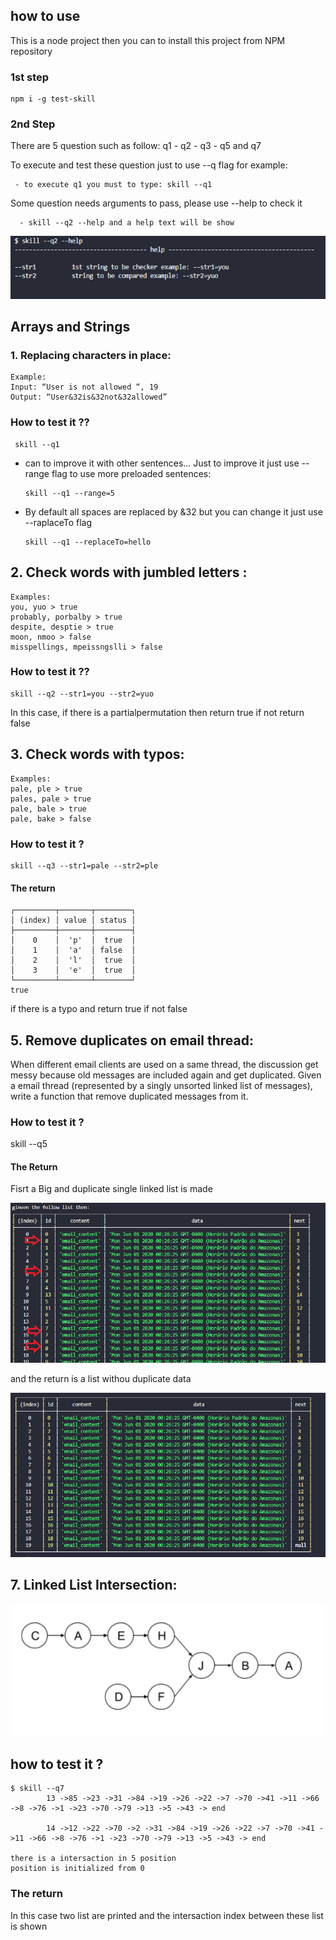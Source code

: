 ## how to use

This is a node project then you can to install this project from NPM repository

### 1st step
    npm i -g test-skill

### 2nd Step

There are 5 question such as follow: 
    q1 - q2 - q3 - q5 and q7

To execute and test these question just to use --q flag for example:
 
     - to execute q1 you must to type: skill --q1

Some question needs arguments to pass, please use --help to check it
      
      - skill --q2 --help and a help text will be show

![instruction](doc/fig2.PNG)

## Arrays and Strings
### 1. Replacing characters in place:

    Example:
    Input: “User is not allowed “, 19
    Output: “User&32is&32not&32allowed”

### How to test it ??
     skill --q1

* can to improve it with other sentences... Just to improve it just use --range flag to use more preloaded sentences:

      skill --q1 --range=5  

* By default all spaces are replaced by &32 but you can change it just use --raplaceTo flag

      skill --q1 --replaceTo=hello

## 2. Check words with jumbled letters :

    Examples:
    you, yuo ­> true
    probably, porbalby ­> true
    despite, desptie ­> true
    moon, nmoo ­> false
    misspellings, mpeissngslli ­> false

### How to test it ??

    skill --q2 --str1=you --str2=yuo

In this case, if there is a partial­permutation then return true if not return false


## 3. Check words with typos:

    Examples:
    pale, ple ­> true
    pales, pale ­> true
    pale, bale ­> true
    pale, bake ­> false

### How to test it ?

    skill --q3 --str1=pale --str2=ple

#### The return
    ┌─────────┬───────┬────────┐
    │ (index) │ value │ status │
    ├─────────┼───────┼────────┤
    │    0    │  'p'  │  true  │
    │    1    │  'a'  │ false  │
    │    2    │  'l'  │  true  │
    │    3    │  'e'  │  true  │
    └─────────┴───────┴────────┘
    true

 if there is a typo and return true if not false

 ## 5. Remove duplicates on email thread:

When different email clients are used on a same thread, the discussion get messy
because old messages are included again and get duplicated. Given a email thread
(represented by a singly unsorted linked list of messages), write a function that
remove duplicated messages from it.

### How to test it ?

   skill --q5

#### The Return

Fisrt a Big and duplicate single linked list is made 

![instruction](doc/fig3.png)

and the return is a list withou duplicate data

![instruction](doc/fig4.PNG)


    

## 7. Linked List Intersection:

![exampl2](doc/fig1.PNG)

## how to test it ?

    $ skill --q7
            13 ->85 ->23 ->31 ->84 ->19 ->26 ->22 ->7 ->70 ->41 ->11 ->66 ->8 ->76 ->1 ->23 ->70 ->79 ->13 ->5 ->43 -> end

            14 ->12 ->22 ->70 ->2 ->31 ->84 ->19 ->26 ->22 ->7 ->70 ->41 ->11 ->66 ->8 ->76 ->1 ->23 ->70 ->79 ->13 ->5 ->43 -> end

    there is a intersaction in 5 position
    position is initialized from 0

### The return
In this case two list are printed and the intersaction index between these list is shown
